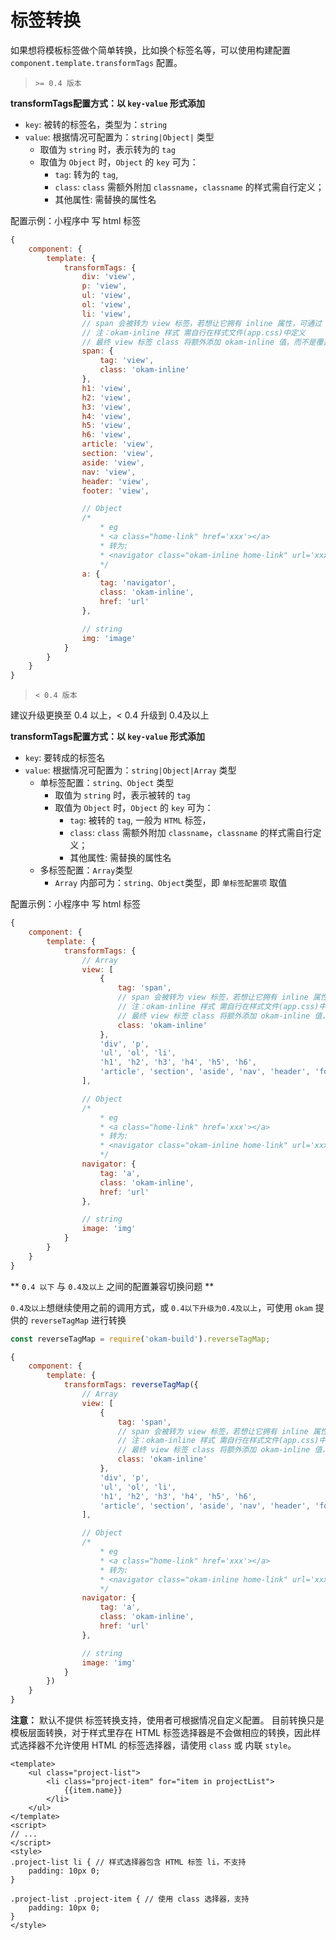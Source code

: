 # 标签转换

如果想将模板标签做个简单转换，比如换个标签名等，可以使用构建配置 `component.template.transformTags` 配置。

> `>= 0.4 版本 `

**transformTags配置方式：以 `key-value` 形式添加**

* `key`: 被转的标签名，类型为：`string`
* `value`: 根据情况可配置为：`string|Object|` 类型
    * 取值为 `string` 时，表示转为的 `tag`
    * 取值为 `Object` 时，`Object` 的 `key` 可为：
        * `tag`: 转为的 `tag`,
        * `class`: `class` 需额外附加 `classname`，`classname` 的样式需自行定义；
        * 其他属性: 需替换的属性名

配置示例：小程序中 写 html 标签
``` javascript
{
    component: {
        template: {
            transformTags: {
                div: 'view',
                p: 'view',
                ul: 'view',
                ol: 'view',
                li: 'view',
                // span 会被转为 view 标签，若想让它拥有 inline 属性，可通过 配置 class 值如：okam-inline 进行 样式属性控制
                // 注：okam-inline 样式 需自行在样式文件(app.css)中定义
                // 最终 view 标签 class 将额外添加 okam-inline 值，而不是覆盖
                span: {
                    tag: 'view',
                    class: 'okam-inline'
                },
                h1: 'view',
                h2: 'view',
                h3: 'view',
                h4: 'view',
                h5: 'view',
                h6: 'view',
                article: 'view',
                section: 'view',
                aside: 'view',
                nav: 'view',
                header: 'view',
                footer: 'view',

                // Object
                /*
                    * eg
                    * <a class="home-link" href='xxx'></a>
                    * 转为:
                    * <navigator class="okam-inline home-link" url='xxx'></navigator>
                    */
                a: {
                    tag: 'navigator',
                    class: 'okam-inline',
                    href: 'url'
                },

                // string
                img: 'image'
            }
        }
    }
}
```

> `< 0.4 版本 `

建议升级更换至 0.4 以上，< 0.4 升级到 0.4及以上

**transformTags配置方式：以 `key-value` 形式添加**
* `key`: 要转成的标签名
* `value`: 根据情况可配置为：`string|Object|Array` 类型
    * 单标签配置：`string、Object` 类型
        * 取值为 `string` 时，表示被转的 `tag`
        * 取值为 `Object` 时，`Object` 的 `key` 可为：
            * `tag`: 被转的 `tag`, 一般为 `HTML` 标签，
            * `class`: `class` 需额外附加 `classname`，`classname` 的样式需自行定义；
            * 其他属性: 需替换的属性名
    * 多标签配置：`Array`类型
        * `Array` 内部可为：`string、Object`类型，即 `单标签配置项` 取值

配置示例：小程序中 写 html 标签
``` javascript
{
    component: {
        template: {
            transformTags: {
                // Array
                view: [
                    {
                        tag: 'span',
                        // span 会被转为 view 标签，若想让它拥有 inline 属性，可通过 配置 class 值如：okam-inline 进行 样式属性控制
                        // 注：okam-inline 样式 需自行在样式文件(app.css)中定义
                        // 最终 view 标签 class 将额外添加 okam-inline 值，而不是覆盖
                        class: 'okam-inline'
                    },
                    'div', 'p',
                    'ul', 'ol', 'li',
                    'h1', 'h2', 'h3', 'h4', 'h5', 'h6',
                    'article', 'section', 'aside', 'nav', 'header', 'footer'
                ],

                // Object
                /*
                    * eg
                    * <a class="home-link" href='xxx'></a>
                    * 转为:
                    * <navigator class="okam-inline home-link" url='xxx'></navigator>
                    */
                navigator: {
                    tag: 'a',
                    class: 'okam-inline',
                    href: 'url'
                },

                // string
                image: 'img'
            }
        }
    }
}
```

** `0.4 以下` 与 `0.4及以上` 之间的配置兼容切换问题 **

`0.4及以上`想继续使用之前的调用方式，或 `0.4以下升级为0.4及以上`，可使用 `okam` 提供的 `reverseTagMap` 进行转换

``` javascript
const reverseTagMap = require('okam-build').reverseTagMap;

{
    component: {
        template: {
            transformTags: reverseTagMap({
                // Array
                view: [
                    {
                        tag: 'span',
                        // span 会被转为 view 标签，若想让它拥有 inline 属性，可通过 配置 class 值如：okam-inline 进行 样式属性控制
                        // 注：okam-inline 样式 需自行在样式文件(app.css)中定义
                        // 最终 view 标签 class 将额外添加 okam-inline 值，而不是覆盖
                        class: 'okam-inline'
                    },
                    'div', 'p',
                    'ul', 'ol', 'li',
                    'h1', 'h2', 'h3', 'h4', 'h5', 'h6',
                    'article', 'section', 'aside', 'nav', 'header', 'footer'
                ],

                // Object
                /*
                    * eg
                    * <a class="home-link" href='xxx'></a>
                    * 转为:
                    * <navigator class="okam-inline home-link" url='xxx'></navigator>
                    */
                navigator: {
                    tag: 'a',
                    class: 'okam-inline',
                    href: 'url'
                },

                // string
                image: 'img'
            }
        })
    }
}
```

**注意：** 默认不提供 标签转换支持，使用者可根据情况自定义配置。 目前转换只是模板层面转换，对于样式里存在 HTML 标签选择器是不会做相应的转换，因此样式选择器不允许使用 HTML 的标签选择器，请使用 `class` 或 内联 `style`。

```
<template>
    <ul class="project-list">
        <li class="project-item" for="item in projectList">
            {{item.name}}
        </li>
    </ul>
</template>
<script>
// ...
</script>
<style>
.project-list li { // 样式选择器包含 HTML 标签 li，不支持
    padding: 10px 0;
}

.project-list .project-item { // 使用 class 选择器，支持
    padding: 10px 0;
}
</style>
```
